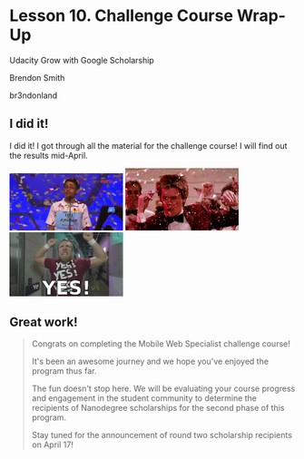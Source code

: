 # Lesson 10. Challenge Course Wrap-Up

Udacity Grow with Google Scholarship

Brendon Smith

br3ndonland

## I did it!

I did it! I got through all the material for the challenge course! I will find out the results mid-April.

<img src="img/celebration-01.gif" alt="GIF of kid on game show" width="200px">

<img src="img/celebration-02.gif" alt="GIF of kid on game show" width="200px">

<img src="img/celebration-03.gif" alt="GIF of kid on game show" width="200px">


## Great work!

> Congrats on completing the Mobile Web Specialist challenge course!
> 
> It's been an awesome journey and we hope you've enjoyed the program thus far.
> 
> The fun doesn't stop here. We will be evaluating your course progress and engagement in the student community to determine the recipients of Nanodegree scholarships for the second phase of this program.
> 
> Stay tuned for the announcement of round two scholarship recipients on April 17!